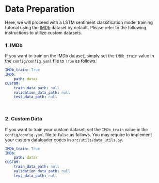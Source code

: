 # Data Preparation
Here, we will proceed with a LSTM sentiment classification model training tutorial using the [IMDb](http://ai.stanford.edu/~amaas/data/sentiment/) dataset by default.
Please refer to the following instructions to utilize custom datasets.

### 1. IMDb
If you want to train on the IMDb dataset, simply set the `IMDb_train` value in the `config/config.yaml` file to `True` as follows.
```yaml
IMDb_train: True       
IMDb:
    path: data/
CUSTOM:
    train_data_path: null
    validation_data_path: null
    test_data_path: null
```
<br>

### 2. Custom Data
If you want to train your custom dataset, set the `IMDb_train` value in the `config/config.yaml` file to `False` as follows.
You may require to implement your custom dataloader codes in `src/utils/data_utils.py`.
```yaml
IMDb_train: True       
IMDb:
    path: data/
CUSTOM:
    train_data_path: null
    validation_data_path: null
    test_data_path: null
```
